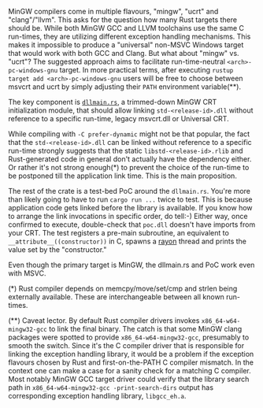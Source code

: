 MinGW compilers come in multiple flavours, "mingw", "ucrt" and "clang"/"llvm". This asks for the question how many Rust targets there should be. While both MinGW GCC and LLVM toolchains use the same C run-times, they are utilizing different exception handling mechanisms. This makes it impossible to produce a "universal" non-MSVC Windows target that would work with both GCC and Clang. But what about "mingw" vs. "ucrt"? The suggested approach aims to facilitate run-time-neutral `<arch>-pc-windows-gnu` target. In more practical terms, after executing `rustup target add <arch>-pc-windows-gnu` users will be free to choose between msvcrt and ucrt by simply adjusting their `PATH` environment variable(\*\*).

The key component is [`dllmain.rs`](src/dllmain.rs), a trimmed-down MinGW CRT initialization module, that should allow linking `std-<release-id>.dll` without reference to a specific run-time, legacy msvcrt.dll or Universal CRT.

While compiling with `-C prefer-dynamic` might not be that popular, the fact that the `std-<release-id>.dll` can be linked without reference to a specific run-time strongly suggests that the static `libstd-<release-id>.rlib` and Rust-generated code in general don't actually have the dependency either. Or rather it's not strong enough(\*) to prevent the choice of the run-time to be postponed till the application link time. This is the main proposition.

The rest of the crate is a test-bed PoC around the `dllmain.rs`. You're more than likely going to have to run `cargo run ...` twice to test. This is because application code gets linked before the library is available. If you know how to arrange the link invocations in specific order, do tell:-) Either way, once confirmed to execute, double-check that `poc.dll` doesn't have imports from your CRT. The test registers a pre-main subroutine, an equivalent to `__attribute__((constructor))` in C, spawns a [rayon](https://docs.rs/rayon/) thread and prints the value set by the "constructor."

Even though the primary target is MinGW, the dllmain.rs and PoC work even with MSVC.

(\*) Rust compiler depends on memcpy/move/set/cmp and strlen being externally available. These are interchangeable between all known run-times.

(\*\*) Caveat lector. By default Rust compiler drivers invokes `x86_64-w64-mingw32-gcc` to link the final binary. The catch is that some MinGW clang packages were spotted to provide `x86_64-w64-mingw32-gcc`, presumably to smooth the switch. Since it's the C compiler driver that is responsible for linking the exception handling library, it would be a problem if the exception flavours chosen by Rust and first-on-the-PATH C compiler mismatch. In the context one can make a case for a sanity check for a matching C compiler. Most notably MinGW GCC target driver could verify that the library search path in `x86_64-w64-mingw32-gcc -print-search-dirs` output has corresponding exception handling library, `libgcc_eh.a`.
